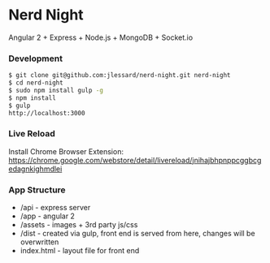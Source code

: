 # Nerd Night
Angular 2 + Express + Node.js + MongoDB + Socket.io

### Development

```sh
$ git clone git@github.com:jlessard/nerd-night.git nerd-night
$ cd nerd-night
$ sudo npm install gulp -g
$ npm install
$ gulp
http://localhost:3000
```

### Live Reload
Install Chrome Browser Extension:
https://chrome.google.com/webstore/detail/livereload/jnihajbhpnppcggbcgedagnkighmdlei

### App Structure
* /api - express server
* /app - angular 2
* /assets - images + 3rd party js/css
* /dist - created via gulp, front end is served from here, changes will be overwritten
* index.html - layout file for front end